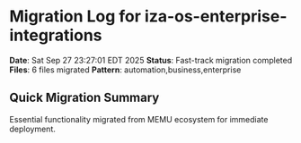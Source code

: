 # Migration Log for iza-os-enterprise-integrations

**Date**: Sat Sep 27 23:27:01 EDT 2025
**Status**: Fast-track migration completed
**Files**:        6 files migrated
**Pattern**: automation,business,enterprise

## Quick Migration Summary
Essential functionality migrated from MEMU ecosystem for immediate deployment.
